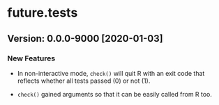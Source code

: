 # future.tests

## Version: 0.0.0-9000 [2020-01-03]

### New Features

* In non-interactive mode, `check()` will quit R with an exit code that reflects
  whether all tests passed (0) or not (1).

* `check()` gained arguments so that it can be easily called from R too.
